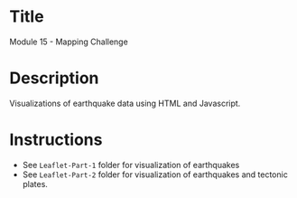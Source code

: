 # Title
Module 15 - Mapping Challenge

# Description
Visualizations of earthquake data using HTML and Javascript.

# Instructions
- See `Leaflet-Part-1` folder for visualization of earthquakes
- See `Leaflet-Part-2` folder for visualization of earthquakes and tectonic plates. 


